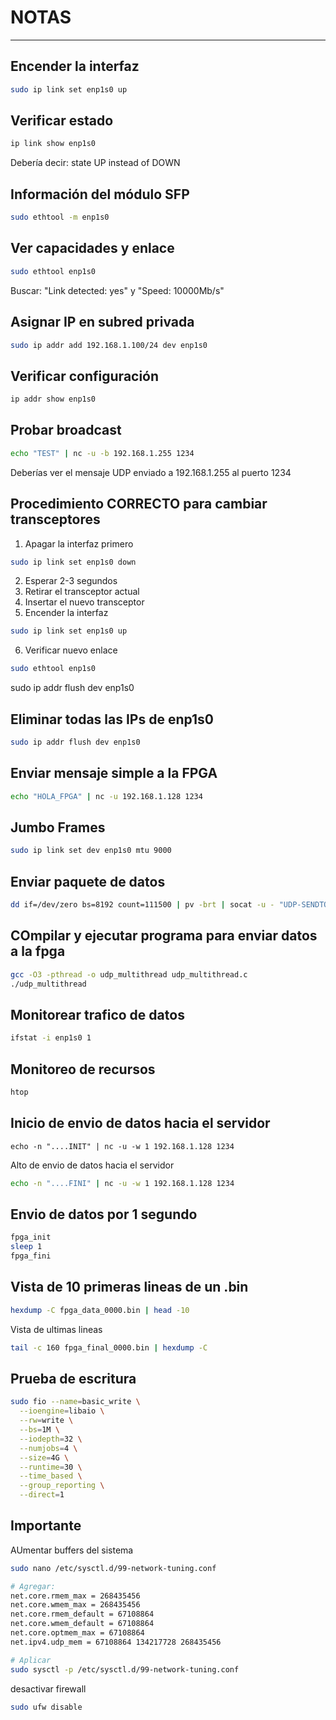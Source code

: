 # NOTAS
---

Encender la interfaz
---
```bash
sudo ip link set enp1s0 up
```

Verificar estado
---
```bash
ip link show enp1s0
```
Debería decir: state UP instead of DOWN

Información del módulo SFP
---
```bash
sudo ethtool -m enp1s0
```

Ver capacidades y enlace
---
```bash
sudo ethtool enp1s0
```
Buscar: "Link detected: yes" y "Speed: 10000Mb/s"

Asignar IP en subred privada
---
```bash
sudo ip addr add 192.168.1.100/24 dev enp1s0
```

Verificar configuración
---
```bash
ip addr show enp1s0
```

Probar broadcast
---
```bash
echo "TEST" | nc -u -b 192.168.1.255 1234
```
Deberías ver el mensaje UDP enviado a 192.168.1.255 al puerto 1234

Procedimiento CORRECTO para cambiar transceptores
---
1. Apagar la interfaz primero
```bash
sudo ip link set enp1s0 down
```
2. Esperar 2-3 segundos
3. Retirar el transceptor actual
4. Insertar el nuevo transceptor
5. Encender la interfaz
```bash
sudo ip link set enp1s0 up
```
6. Verificar nuevo enlace
```bash
sudo ethtool enp1s0
```
sudo ip addr flush dev enp1s0

Eliminar todas las IPs de enp1s0
---
```bash
sudo ip addr flush dev enp1s0
```
Enviar mensaje simple a la FPGA
---
```bash
echo "HOLA_FPGA" | nc -u 192.168.1.128 1234
```
Jumbo Frames
---
```bash
sudo ip link set dev enp1s0 mtu 9000
```
Enviar paquete de datos
---
```bash
dd if=/dev/zero bs=8192 count=111500 | pv -brt | socat -u - "UDP-SENDTO:192.168.1.128:1234"
```
COmpilar y ejecutar programa para enviar datos a la fpga
---
```bash
gcc -O3 -pthread -o udp_multithread udp_multithread.c
./udp_multithread
```
Monitorear trafico de datos
---
```bash
ifstat -i enp1s0 1
```
Monitoreo de recursos
---
```bash
htop
```
Inicio de envio de datos hacia el servidor
---
```bahs
echo -n "....INIT" | nc -u -w 1 192.168.1.128 1234
```
Alto de envio de datos hacia el servidor
```bash
echo -n "....FINI" | nc -u -w 1 192.168.1.128 1234
```
Envio de datos por 1 segundo
---
```bash
fpga_init 
sleep 1
fpga_fini
```
Vista de 10 primeras lineas de un .bin
---
```bash
hexdump -C fpga_data_0000.bin | head -10
```
Vista de ultimas lineas
```bash
tail -c 160 fpga_final_0000.bin | hexdump -C
```
Prueba de escritura
---
```bash
sudo fio --name=basic_write \
  --ioengine=libaio \
  --rw=write \
  --bs=1M \
  --iodepth=32 \
  --numjobs=4 \
  --size=4G \
  --runtime=30 \
  --time_based \
  --group_reporting \
  --direct=1
```
Importante
---
AUmentar buffers del sistema
```bash
sudo nano /etc/sysctl.d/99-network-tuning.conf

# Agregar:
net.core.rmem_max = 268435456
net.core.wmem_max = 268435456
net.core.rmem_default = 67108864
net.core.wmem_default = 67108864
net.core.optmem_max = 67108864
net.ipv4.udp_mem = 67108864 134217728 268435456

# Aplicar
sudo sysctl -p /etc/sysctl.d/99-network-tuning.conf
```
desactivar firewall
```bash
sudo ufw disable
```
